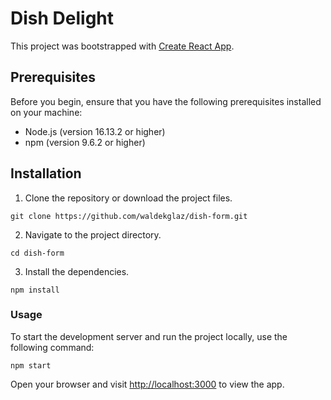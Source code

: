 # Dish Delight

This project was bootstrapped with [Create React App](https://github.com/facebook/create-react-app).

## Prerequisites

Before you begin, ensure that you have the following prerequisites installed on your machine:

- Node.js (version 16.13.2 or higher)
- npm (version 9.6.2 or higher)

## Installation

1. Clone the repository or download the project files.

`git clone https://github.com/waldekglaz/dish-form.git`

2. Navigate to the project directory.

`cd dish-form`

3. Install the dependencies.

`npm install`

### Usage

To start the development server and run the project locally, use the following command:

`npm start`

Open your browser and visit [http://localhost:3000](http://localhost:3000) to view the app.
